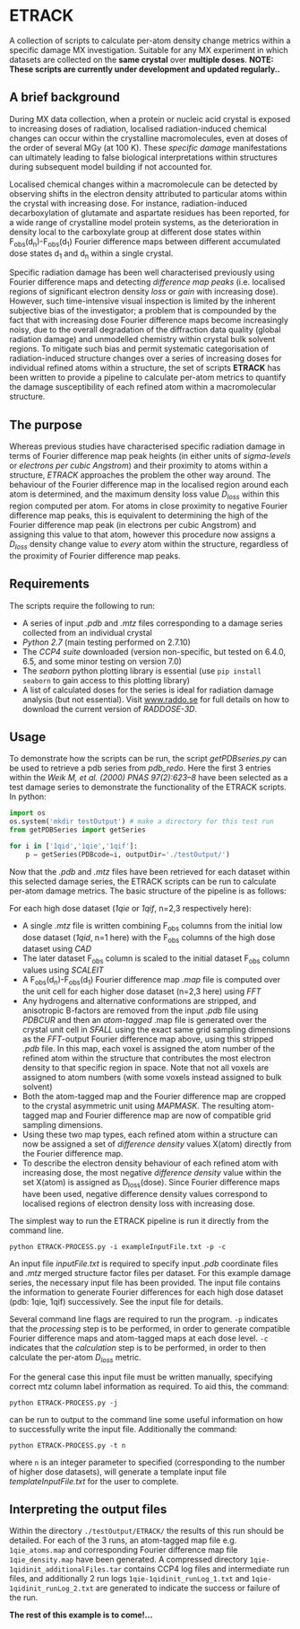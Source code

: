 # ETRACK

A collection of scripts to calculate per-atom density change metrics within a specific damage MX investigation.
Suitable for any MX experiment in which datasets are collected on the **same crystal** over **multiple doses**.
**NOTE: These scripts are currently under development and updated regularly..**

## A brief background

During MX data collection, when a protein or nucleic acid crystal is exposed to increasing doses of radiation, localised radiation-induced chemical changes can occur within the crystalline macromolecules, even at doses of the order of several MGy (at 100 K). These *specific damage* manifestations can ultimately leading to false biological interpretations within structures during subsequent model building if not accounted for. 

Localised chemical changes within a macromolecule can be detected by observing shifts in the electron density attributed to particular atoms within the crystal with increasing dose. For instance, radiation-induced decarboxylation of glutamate and aspartate residues has been reported, for a wide range of crystalline model protein systems, as the deterioration in density local to the carboxylate group at different dose states within F<sub>obs</sub>(d<sub>n</sub>)-F<sub>obs</sub>(d<sub>1</sub>) Fourier difference maps between different accumulated dose states d<sub>1</sub> and d<sub>n</sub> within a single crystal.

Specific radiation damage has been well characterised previously using Fourier difference maps and detecting *difference map peaks* (i.e. localised regions of significant electron density *loss* or *gain* with increasing dose). However, such time-intensive visual inspection is limited by the inherent subjective bias of the investigator; a problem that is compounded by the fact that with increasing dose Fourier difference maps become increasingly noisy, due to the overall degradation of the diffraction data quality (global radiation damage) and unmodelled chemistry within crystal bulk solvent regions. To mitigate such bias and permit systematic categorisation of radiation-induced structure changes over a series of increasing doses for individual refined atoms within a structure, the set of scripts **ETRACK** has been written to provide a pipeline to calculate per-atom metrics to quantify the damage susceptibility of each refined atom within a macromolecular structure.

## The purpose

Whereas previous studies have characterised specific radiation damage in terms of Fourier difference map peak heights (in either units of *sigma-levels* or *electrons per cubic Angstrom*) and their proximity to atoms within a structure, *ETRACK* approaches the problem the other way around. The behaviour of the Fourier difference map in the localised region around each atom is determined, and the maximum density loss value *D<sub>loss</sub>* within this region computed per atom. For atoms in close proximity to negative Fourier difference map peaks, this is equivalent to determining the high of the Fourier difference map peak (in electrons per cubic Angstrom) and assigning this value to that atom, however this procedure now assigns a *D<sub>loss</sub>* density change value to *every* atom within the structure, regardless of the proximity of Fourier difference map peaks.

## Requirements

The scripts require the following to run:

- A series of input *.pdb* and *.mtz* files corresponding to a damage series collected from an individual crystal
- *Python 2.7* (main testing performed on 2.7.10)
- The *CCP4 suite* downloaded (version non-specific, but tested on 6.4.0, 6.5, and some minor testing on version 7.0)
- The *seaborn* python plotting library is essential (use `pip install seaborn` to gain access to this plotting library)
- A list of calculated doses for the series is ideal for radiation damage analysis (but not essential). Visit www.raddo.se for full details on how to download the current version of *RADDOSE-3D*.

## Usage

To demonstrate how the scripts can be run, the script *getPDBseries.py* can be used to retrieve a pdb series from *pdb_redo*. Here the first 3 entries within the *Weik M, et al. (2000) PNAS 97(2):623–8* have been selected as a test damage series to demonstrate the functionality of the ETRACK scripts.  In python:

```python
import os
os.system('mkdir testOutput') # make a directory for this test run
from getPDBSeries import getSeries

for i in ['1qid','1qie','1qif']:
	p = getSeries(PDBcode=i, outputDir='./testOutput/')
```

Now that the *.pdb* and *.mtz* files have been retrieved for each dataset within this selected damage series, the ETRACK scripts can be run to calculate per-atom damage metrics. The basic structure of the pipeline is as follows:

For each high dose dataset (*1qie* or *1qif*, n=2,3 respectively here):

- A single *.mtz* file is written combining F<sub>obs</sub> columns from the initial low dose dataset (*1qid*, n=1 here) with the F<sub>obs</sub> columns of the high dose dataset using *CAD*
- The later dataset F<sub>obs</sub> column is scaled to the initial dataset F<sub>obs</sub> column values using *SCALEIT*
- A F<sub>obs</sub>(d<sub>n</sub>)-F<sub>obs</sub>(d<sub>1</sub>) Fourier difference map *.map* file is computed over the unit cell for each higher dose dataset (n=2,3 here) using *FFT*
- Any hydrogens and alternative conformations are stripped, and anisotropic B-factors are removed from the input *.pdb* file using *PDBCUR* and then an *atom-tagged* .map file is generated over the crystal unit cell in *SFALL* using the exact same grid sampling dimensions as the *FFT*-output Fourier difference map above, using this stripped *.pdb* file. In this map, each voxel is assigned the atom number of the refined atom within the structure that contributes the most electron density to that specific region in space. Note that not all voxels are assigned to atom numbers (with some voxels instead assigned to bulk solvent)
- Both the atom-tagged map and the Fourier difference map are cropped to the crystal asymmetric unit using *MAPMASK*. The resulting atom-tagged map and Fourier difference map are now of compatible grid sampling dimensions.
- Using these two map types, each refined atom within a structure can now be assigned a set of *difference density* values X(atom) directly from the Fourier difference map.
- To describe the electron density behaviour of each refined atom with increasing dose, the most negative *difference density* value within the set X(atom) is assigned as D<sub>loss</sub>(dose). Since Fourier difference maps have been used, negative difference density values correspond to localised regions of electron density loss with increasing dose.

The simplest way to run the ETRACK pipeline is run it directly from the command line. 

```python ETRACK-PROCESS.py -i exampleInputFile.txt -p -c```

An input file *inputFile.txt* is required to specify input *.pdb* coordinate files and *.mtz* merged structure factor files per dataset. For this example damage series, the necessary input file has been provided. The input file contains the information to generate Fourier differences for each high dose dataset (pdb: 1qie, 1qif) successively. See the input file for details.

Several command line flags are required to run the program. `-p` indicates that the *processing* step is to be performed, in order to generate compatible Fourier difference maps and atom-tagged maps at each dose level. `-c` indicates that the *calculation* step is to be performed, in order to then calculate the per-atom *D<sub>loss</sub>* metric.

For the general case this input file must be written manually, specifying correct mtz column label information as required. To aid this, the command:

```python ETRACK-PROCESS.py -j```

can be run to output to the command line some useful information on how to successfully write the input file. Additionally the command:

```python ETRACK-PROCESS.py -t n```

where `n` is an integer parameter to specified (corresponding to the number of higher dose datasets), will generate a template input file *templateInputFile.txt* for the user to complete.

## Interpreting the output files

Within the directory `./testOutput/ETRACK/` the results of this run should be detailed. For each of the 3 runs, an atom-tagged map file e.g. `1qie_atoms.map` and corresponding Fourier difference map file `1qie_density.map` have been generated. A compressed directory `1qie-1qidinit_additionalFiles.tar` contains CCP4 log files and intermediate run files, and additionally 2 run logs `1qie-1qidinit_runLog_1.txt` and `1qie-1qidinit_runLog_2.txt` are generated to indicate the success or failure of the run.

**The rest of this example is to come!...**





